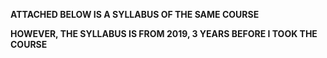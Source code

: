 **ATTACHED BELOW IS A SYLLABUS OF THE SAME COURSE**

**HOWEVER, THE SYLLABUS IS FROM 2019, 3 YEARS BEFORE I TOOK THE COURSE**
